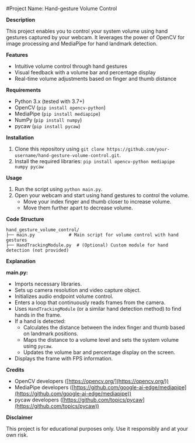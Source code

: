 #Project Name: Hand-gesture Volume Control

**Description**

This project enables you to control your system volume using hand gestures captured by your webcam. It leverages the power of OpenCV for image processing and MediaPipe for hand landmark detection.

**Features**

- Intuitive volume control through hand gestures
- Visual feedback with a volume bar and percentage display
- Real-time volume adjustments based on finger and thumb distance

**Requirements**

- Python 3.x (tested with 3.7+)
- OpenCV (`pip install opencv-python`)
- MediaPipe (`pip install mediapipe`)
- NumPy (`pip install numpy`)
- pycaw (`pip install pycaw`)

**Installation**

1. Clone this repository using `git clone https://github.com/your-username/hand-gesture-volume-control.git`.
2. Install the required libraries: `pip install opencv-python mediapipe numpy pycaw`

**Usage**

1. Run the script using `python main.py`.
2. Open your webcam and start using hand gestures to control the volume.
   - Move your index finger and thumb closer to increase volume.
   - Move them further apart to decrease volume.

**Code Structure**

```
hand_gesture_volume_control/
├── main.py             # Main script for volume control with hand gestures
├── HandTrackingModule.py  # (Optional) Custom module for hand detection (not provided)
```

**Explanation**

**main.py:**

- Imports necessary libraries.
- Sets up camera resolution and video capture object.
- Initializes audio endpoint volume control.
- Enters a loop that continuously reads frames from the camera.
- Uses `HandTrackingModule` (or a similar hand detection method) to find hands in the frame.
- If a hand is detected:
   - Calculates the distance between the index finger and thumb based on landmark positions.
   - Maps the distance to a volume level and sets the system volume using `pycaw`.
   - Updates the volume bar and percentage display on the screen.
- Displays the frame with FPS information.

**Credits**

- OpenCV developers ([https://opencv.org/](https://opencv.org/))
- MediaPipe developers ([https://github.com/google-ai-edge/mediapipe](https://github.com/google-ai-edge/mediapipe))
- pycaw developers ([https://github.com/topics/pycaw](https://github.com/topics/pycaw))

**Disclaimer**

This project is for educational purposes only. Use it responsibly and at your own risk.
